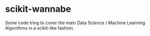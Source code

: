 # scikit-wannabe

Some code tring to cover the main Data Science / Machine Learning Algorithms in a scikit-like fashion.
